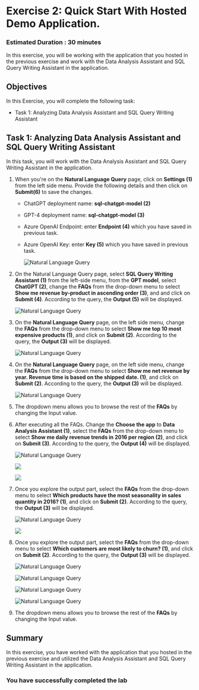 # Exercise 2: Quick Start With Hosted Demo Application.

### Estimated Duration : 30 minutes

In this exercise, you will be working with the application that you hosted in the previous exercise and work with the Data Analysis Assistant and SQL Query Writing Assistant in the application.

## Objectives

In this Exercise, you will complete the following task:
- Task 1: Analyzing Data Analysis Assistant and SQL Query Writing Assistant

## Task 1: Analyzing Data Analysis Assistant and SQL Query Writing Assistant

In this task, you will work with the Data Analysis Assistant and SQL Query Writing Assistant in the application.

1. When you're on the **Natural Language Query** page, click on **Settings (1)** from the left side menu. Provide the following details and then click on **Submit(6)** to save the changes.

    - ChatGPT deployment name:   **sql-chatgpt-model (2)**
    - GPT-4 deployment name:   **sql-chatgpt-model (3)**
    - Azure OpenAI Endpoint:   enter **Endpoint (4)** which you have saved in previous task.
    - Azure OpenAI Key:   enter **Key (5)** which you have saved in previous task.

      ![](images/nl-set-credential.png "Natural Language Query")

3. On the Natural Language Query page, select **SQL Query Writing Assistant (1)** from the left-side menu, from the **GPT model**, select **ChatGPT (2)**,  change the **FAQs** from the drop-down menu to select **Show me revenue by-product in ascending order (3)**, and and click on **Submit (4)**. According to the query, the **Output (5)** will be displayed. 

    ![](images/nl-01.png "Natural Language Query")
    
4. On the **Natural Language Query** page, on the left side menu, change the **FAQs** from the drop-down menu to select **Show me top 10 most expensive products (1)**, and click on **Submit (2)**. According to the query, the **Output (3)** will be displayed.

    ![](images/nl-02.png "Natural Language Query")

5. On the **Natural Language Query** page, on the left side menu, change the **FAQs** from the drop-down menu to select **Show me net revenue by year. Revenue time is based on the shipped date. (1)**, and click on **Submit (2)**. According to the query, the **Output (3)** will be displayed.

    ![](images/nl-03.png "Natural Language Query")

6. The dropdown menu allows you to browse the rest of the **FAQs** by changing the Input value. 

7. After executing all the FAQs. Change the **Choose the app** to **Data Analysis Assistant (1)**, select the **FAQs** from the drop-down menu to select **Show me daily revenue trends in 2016 per region (2)**, and click on **Submit (3)**. According to the query, the **Output (4)** will be displayed.

    ![](images/nl-04.png "Natural Language Query")

    ![](images/z-03.png)

    ![](images/z-04.png)

8. Once you explore the output part, select the **FAQs** from the drop-down menu to select **Which products have the most seasonality in sales quantity in 2016? (1)**, and click on **Submit (2)**. According to the query, the **Output (3)** will be displayed.
 
    ![](images/nl-06.png "Natural Language Query")

    ![](images/z-05.png) 

9. Once you explore the output part, select the **FAQs** from the drop-down menu to select **Which customers are most likely to churn? (1)**, and click on **Submit (2)**. According to the query, the **Output (3)** will be displayed.

    ![](images/nl-08.png "Natural Language Query")

    ![](images/nl-09.png "Natural Language Query")
    
    ![](images/nl-10.png "Natural Language Query") 
    
    ![](images/nl-11.png "Natural Language Query")     

10. The dropdown menu allows you to browse the rest of the **FAQs** by changing the Input value.

## Summary
In this exercise, you have worked with the application that you hosted in the previous exercise and utilized the Data Analysis Assistant and SQL Query Writing Assistant in the application.

### You have successfully completed the lab     
